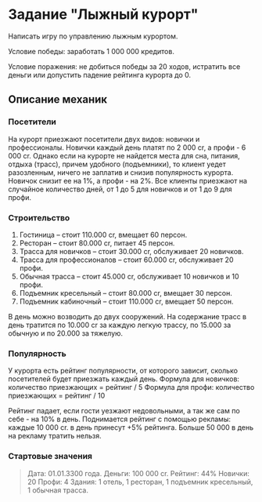 # Задание "Лыжный курорт"
Написать игру по управлению лыжным курортом. 

Условие победы: заработать 1 000 000 кредитов.

Условие поражения: не добиться победы за 20 ходов, истратить все деньги или допустить падение рейтинга курорта до 0.

## Описание механик

### Посетители
На курорт приезжают посетители двух видов: новички и профессионалы.
Новички каждый день платят по 2 000 cr, а профи - 6 000 cr. 
Однако если на курорте не найдется места для сна, питания, отдыха (трасс), причем удобного (подъемники), то клиент уедет разозленным, ничего не заплатив и снизив популярность курорта. Новичок снизит ее на 1%, а профи - на 2%.
Все клиенты приезжают на случайное количество дней, от 1 до 5 для новичков и от 1 до 9 для профи.

### Строительство
1) Гостиница – стоит 110.000 cr, вмещает 60 персон.
2) Ресторан – стоит 80.000 cr, питает 45 персон.
3) Трасса для новичков – стоит 30.000 cr, обслуживает 20 новичков.
4) Трасса для профессионалов – стоит 60.000 cr, обслуживает 20 профи.
5) Обычная трасса – стоит 45.000 cr, обслуживает 10 новичков и 10 профи.
6) Подъемник кресельный – стоит 80.000 cr, вмещает 30 персон.
7) Подъемник кабиночный – стоит 110.000 cr, вмещает 50 персон.

В день можно возводить до двух сооружений. 
На содержание трасс в день тратится по 10.000 cr за каждую легкую трассу, по 15.000 за обычную и по 20.000 за тяжелую. 

### Популярность
У курорта есть рейтинг популярности, от которого зависит, сколько посетителей будет приезжать каждый день. 
Формула для новичков: количество приезжающих = рейтинг / 5
Формула для профи: количество приезжающих = рейтинг / 10

Рейтинг падает, если гости уезжают недовольными, а так же сам по себе - на 10% в день.
Поднимается рейтинг с помощью рекламы: каждые 10 000 cr. в день принесут +5% рейтинга. Больше 50 000 в день на рекламу тратить нельзя.

### Стартовые значения
>Дата: 01.01.3300 года.
>Деньги: 100 000 cr.
>Рейтинг: 44%
>Новички: 20
>Профи: 4
>Здания: 1 отель, 1 ресторан, 1 подъемник кресельный, 1 обычная трасса.
